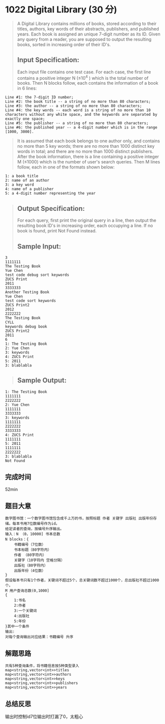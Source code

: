# 1022 Digital Library (30 分)
> A Digital Library contains millions of books, stored according to their titles, authors, key words of their abstracts, publishers, and published years. Each book is assigned an unique 7-digit number as its ID. Given any query from a reader, you are supposed to output the resulting books, sorted in increasing order of their ID's.  
> ## Input Specification:  
> Each input file contains one test case. For each case, the first line contains a positive integer N (≤10<sup>4</sup>​​ ) which is the total number of books. Then N blocks follow, each contains the information of a book in 6 lines:
```
Line #1: the 7-digit ID number;
Line #2: the book title -- a string of no more than 80 characters;
Line #3: the author -- a string of no more than 80 characters;
Line #4: the key words -- each word is a string of no more than 10 characters without any white space, and the keywords are separated by exactly one space;
Line #5: the publisher -- a string of no more than 80 characters;
Line #6: the published year -- a 4-digit number which is in the range [1000, 3000].
```
> It is assumed that each book belongs to one author only, and contains no more than 5 key words; there are no more than 1000 distinct key words in total; and there are no more than 1000 distinct publishers.  
> After the book information, there is a line containing a positive integer M (≤1000) which is the number of user's search queries. Then M lines follow, each in one of the formats shown below:
```
1: a book title
2: name of an author
3: a key word
4: name of a publisher
5: a 4-digit number representing the year
```
> ## Output Specification:
> For each query, first print the original query in a line, then output the resulting book ID's in increasing order, each occupying a line. If no book is found, print Not Found instead.
> ## Sample Input:
```
3
1111111
The Testing Book
Yue Chen
test code debug sort keywords
ZUCS Print
2011
3333333
Another Testing Book
Yue Chen
test code sort keywords
ZUCS Print2
2012
2222222
The Testing Book
CYLL
keywords debug book
ZUCS Print2
2011
6
1: The Testing Book
2: Yue Chen
3: keywords
4: ZUCS Print
5: 2011
3: blablabla
```
> ## Sample Output:
```
1: The Testing Book
1111111
2222222
2: Yue Chen
1111111
3333333
3: keywords
1111111
2222222
3333333
4: ZUCS Print
1111111
5: 2011
1111111
2222222
3: blablabla
Not Found
```
## 完成时间
52min
## 题目大意
```
数字图书馆：一个数字图书馆包含成千上万的书，按照标题 作者 关键字 出版社 出版年份存储。每本书用7位数编号作为id。
给定读者的查询，按编号升序输出。
输入：N （0，10000] 书本总数
N blocks：{
    书籍编号（7位数）
    书本标题（80字符内）
    作者 （80字符内）
    关键字（10字符内 空格分隔）
    出版社（80字符内）
    出版年份（4位数）
}
假设每本书只有1个作者，关键词不超过5个，总关键词数不超过1000个，总出版社不超过1000个。
M 用户查询总数(0,1000]
{
    1:书名
    2:作者
    3:一个关键词
    4:出版社
    5:年份
}其中一个条件
输出:
对每个查询输出对应结果：书籍编号 升序
```
## 解题思路
```
共有5种查询条件，将书籍信息按5种类型录入
map<string,vector<int>>titles
map<string,vector<int>>authors
map<string,vector<int>>keys
map<string,vector<int>>publishers
map<string,vector<int>>years
```
## 总结反思
输出时控制id7位输出时打漏了0，太粗心
